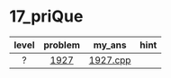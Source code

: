 # 17_priQue
| level | problem | my_ans | hint |
| :--: | :--: | :--: | :--: |
| ? | [1927](https://www.acmicpc.net/problem/1927) | [1927.cpp](./1927/1927.cpp) |  |
